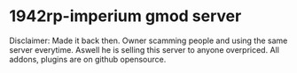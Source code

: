 # 1942rp-imperium gmod server

Disclaimer: Made it back then. Owner scamming people and using the same server everytime. Aswell he is selling this server to anyone overpriced. 
All addons, plugins are on github opensource.
